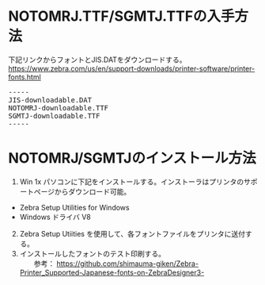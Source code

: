 

 # NOTOMRJ.TTF/SGMTJ.TTFの入手方法
 
 下記リンクからフォントとJIS.DATをダウンロードする。 
 https://www.zebra.com/us/en/support-downloads/printer-software/printer-fonts.html   

<pre>
-----
JIS-downloadable.DAT
NOTOMRJ-downloadable.TTF
SGMTJ-downloadable.TTF
-----
</pre>
 
 # NOTOMRJ/SGMTJのインストール方法
 
 1. Win 1x パソコンに下記をインストールする。インストーラはプリンタのサポートページからダウンロード可能。
  - Zebra Setup Utilities for Windows  
  - Windows ドライバ V8  
 2. Zebra Setup Utiities を使用して、各フォントファイルをプリンタに送付する。 
 3. インストールしたフォントのテスト印刷する。  
 　　参考： https://github.com/shimauma-giken/Zebra-Printer_Supported-Japanese-fonts-on-ZebraDesigner3-
   
  
